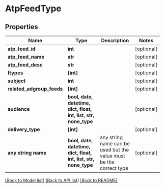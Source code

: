 # AtpFeedType


## Properties
Name | Type | Description | Notes
------------ | ------------- | ------------- | -------------
**atp_feed_id** | **int** |  | [optional] 
**atp_feed_name** | **str** |  | [optional] 
**atp_feed_desc** | **str** |  | [optional] 
**ftypes** | **[int]** |  | [optional] 
**subject** | **int** |  | [optional] 
**related_adgroup_feeds** | **[int]** |  | [optional] 
**audience** | **bool, date, datetime, dict, float, int, list, str, none_type** |  | [optional] 
**delivery_type** | **[int]** |  | [optional] 
**any string name** | **bool, date, datetime, dict, float, int, list, str, none_type** | any string name can be used but the value must be the correct type | [optional]

[[Back to Model list]](../README.md#documentation-for-models) [[Back to API list]](../README.md#documentation-for-api-endpoints) [[Back to README]](../README.md)


